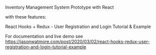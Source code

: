 Inventory Management System Prototype with React

with these features:

React Hooks + Redux - User Registration and Login Tutorial & Example

For documentation and live demo see https://jasonwatmore.com/post/2020/03/02/react-hooks-redux-user-registration-and-login-tutorial-example